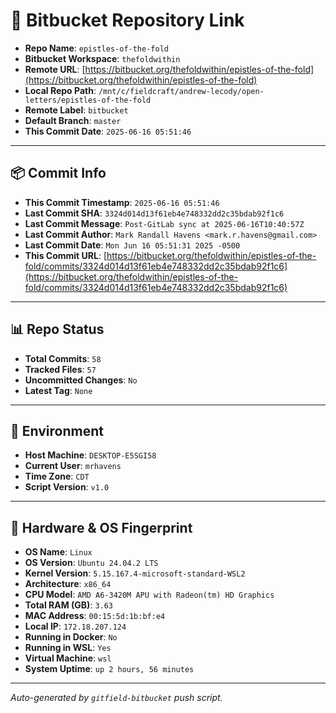 # 🔗 Bitbucket Repository Link

- **Repo Name**: `epistles-of-the-fold`
- **Bitbucket Workspace**: `thefoldwithin`
- **Remote URL**: [https://bitbucket.org/thefoldwithin/epistles-of-the-fold](https://bitbucket.org/thefoldwithin/epistles-of-the-fold)
- **Local Repo Path**: `/mnt/c/fieldcraft/andrew-lecody/open-letters/epistles-of-the-fold`
- **Remote Label**: `bitbucket`
- **Default Branch**: `master`
- **This Commit Date**: `2025-06-16 05:51:46`

---

## 📦 Commit Info

- **This Commit Timestamp**: `2025-06-16 05:51:46`
- **Last Commit SHA**: `3324d014d13f61eb4e748332dd2c35bdab92f1c6`
- **Last Commit Message**: `Post-GitLab sync at 2025-06-16T10:40:57Z`
- **Last Commit Author**: `Mark Randall Havens <mark.r.havens@gmail.com>`
- **Last Commit Date**: `Mon Jun 16 05:51:31 2025 -0500`
- **This Commit URL**: [https://bitbucket.org/thefoldwithin/epistles-of-the-fold/commits/3324d014d13f61eb4e748332dd2c35bdab92f1c6](https://bitbucket.org/thefoldwithin/epistles-of-the-fold/commits/3324d014d13f61eb4e748332dd2c35bdab92f1c6)

---

## 📊 Repo Status

- **Total Commits**: `58`
- **Tracked Files**: `57`
- **Uncommitted Changes**: `No`
- **Latest Tag**: `None`

---

## 🧭 Environment

- **Host Machine**: `DESKTOP-E5SGI58`
- **Current User**: `mrhavens`
- **Time Zone**: `CDT`
- **Script Version**: `v1.0`

---

## 🧬 Hardware & OS Fingerprint

- **OS Name**: `Linux`
- **OS Version**: `Ubuntu 24.04.2 LTS`
- **Kernel Version**: `5.15.167.4-microsoft-standard-WSL2`
- **Architecture**: `x86_64`
- **CPU Model**: `AMD A6-3420M APU with Radeon(tm) HD Graphics`
- **Total RAM (GB)**: `3.63`
- **MAC Address**: `00:15:5d:1b:bf:e4`
- **Local IP**: `172.18.207.124`
- **Running in Docker**: `No`
- **Running in WSL**: `Yes`
- **Virtual Machine**: `wsl`
- **System Uptime**: `up 2 hours, 56 minutes`

---

_Auto-generated by `gitfield-bitbucket` push script._
